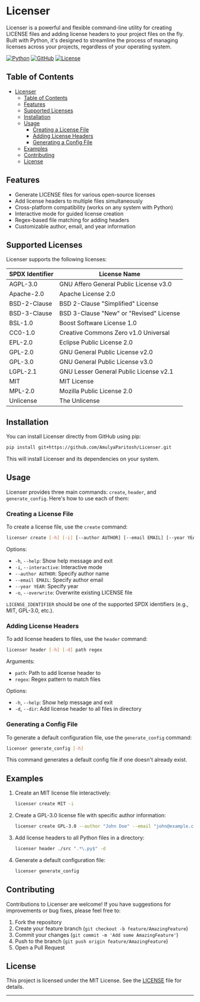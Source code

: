 # Licenser

Licenser is a powerful and flexible command-line utility for creating LICENSE files and adding license headers to your project files on the fly. Built with Python, it's designed to streamline the process of managing licenses across your projects, regardless of your operating system.

[![Python](https://img.shields.io/badge/Python-3776AB?style=for-the-badge&logo=python&logoColor=white)](https://www.python.org/)
[![GitHub](https://img.shields.io/badge/GitHub-100000?style=for-the-badge&logo=github&logoColor=white)](https://github.com/AmulyaParitosh/Licenser)
[![License](https://img.shields.io/badge/License-MIT-blue.svg)](https://opensource.org/licenses/BSD-3-Clause)

## Table of Contents

- [Licenser](#licenser)
	- [Table of Contents](#table-of-contents)
	- [Features](#features)
	- [Supported Licenses](#supported-licenses)
	- [Installation](#installation)
	- [Usage](#usage)
		- [Creating a License File](#creating-a-license-file)
		- [Adding License Headers](#adding-license-headers)
		- [Generating a Config File](#generating-a-config-file)
	- [Examples](#examples)
	- [Contributing](#contributing)
	- [License](#license)

## Features

- Generate LICENSE files for various open-source licenses
- Add license headers to multiple files simultaneously
- Cross-platform compatibility (works on any system with Python)
- Interactive mode for guided license creation
- Regex-based file matching for adding headers
- Customizable author, email, and year information

## Supported Licenses

Licenser supports the following licenses:

| SPDX Identifier | License Name |
|-----------------|--------------|
| AGPL-3.0 | GNU Affero General Public License v3.0 |
| Apache-2.0 | Apache License 2.0 |
| BSD-2-Clause | BSD 2-Clause "Simplified" License |
| BSD-3-Clause | BSD 3-Clause "New" or "Revised" License |
| BSL-1.0 | Boost Software License 1.0 |
| CC0-1.0 | Creative Commons Zero v1.0 Universal |
| EPL-2.0 | Eclipse Public License 2.0 |
| GPL-2.0 | GNU General Public License v2.0 |
| GPL-3.0 | GNU General Public License v3.0 |
| LGPL-2.1 | GNU Lesser General Public License v2.1 |
| MIT | MIT License |
| MPL-2.0 | Mozilla Public License 2.0 |
| Unlicense | The Unlicense |

## Installation

You can install Licenser directly from GitHub using pip:

```bash
pip install git+https://github.com/AmulyaParitosh/Licenser.git
```

This will install Licenser and its dependencies on your system.

## Usage

Licenser provides three main commands: `create`, `header`, and `generate_config`. Here's how to use each of them:

### Creating a License File

To create a license file, use the `create` command:

```bash
licenser create [-h] [-i] [--author AUTHOR] [--email EMAIL] [--year YEAR] [-o] LICENSE_IDENTIFIER
```

Options:
- `-h`, `--help`: Show help message and exit
- `-i`, `--interactive`: Interactive mode
- `--author AUTHOR`: Specify author name
- `--email EMAIL`: Specify author email
- `--year YEAR`: Specify year
- `-o`, `--overwrite`: Overwrite existing LICENSE file

`LICENSE_IDENTIFIER` should be one of the supported SPDX identifiers (e.g., MIT, GPL-3.0, etc.).

### Adding License Headers

To add license headers to files, use the `header` command:

```bash
licenser header [-h] [-d] path regex
```

Arguments:
- `path`: Path to add license header to
- `regex`: Regex pattern to match files

Options:
- `-h`, `--help`: Show help message and exit
- `-d`, `--dir`: Add license header to all files in directory

### Generating a Config File

To generate a default configuration file, use the `generate_config` command:

```bash
licenser generate_config [-h]
```

This command generates a default config file if one doesn't already exist.

## Examples

1. Create an MIT license file interactively:
   ```bash
   licenser create MIT -i
   ```

2. Create a GPL-3.0 license file with specific author information:
   ```bash
   licenser create GPL-3.0 --author "John Doe" --email "john@example.com" --year 2023
   ```

3. Add license headers to all Python files in a directory:
   ```bash
   licenser header ./src ".*\.py$" -d
   ```

4. Generate a default configuration file:
   ```bash
   licenser generate_config
   ```

## Contributing

Contributions to Licenser are welcome! If you have suggestions for improvements or bug fixes, please feel free to:

1. Fork the repository
2. Create your feature branch (`git checkout -b feature/AmazingFeature`)
3. Commit your changes (`git commit -m 'Add some AmazingFeature'`)
4. Push to the branch (`git push origin feature/AmazingFeature`)
5. Open a Pull Request

## License

This project is licensed under the MIT License. See the [LICENSE](LICENSE) file for details.

---
